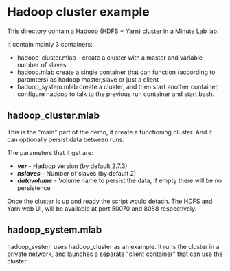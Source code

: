 Hadoop cluster example
======================

This directory contain a Hadoop (HDFS + Yarn) cluster in a Minute Lab lab.

It contain mainly 3 containers:

* hadoop_cluster.mlab - create a cluster with a master and variable number of slaves
* hadoop.mlab create a single container that can function (according to paramters) as hadoop master,slave or just a client
* hadoop_system.mlab create a cluster, and then start another container, configure hadoop to talk to the previous run container and start bash.

## hadoop_cluster.mlab

This is the "main" part of the demo, it create a functioning cluster. And it can optionally persist data between runs.

The parameters that it get are:

* ***ver*** - Hadoop version (by default 2.7.3)
* ***nslaves*** - Number of slaves (by default 2)
* ***datavolume*** - Volume name to persist the data, if empty there will be no persistence

Once the cluster is up and ready the script would detach. The HDFS and Yarn web UI,
will be available at port 50070 and 8088 respectively.

## hadoop_system.mlab

hadoop_system uses hadoop_cluster as an example.
It runs the cluster in a private network, and launches a separate "client container" that can use the cluster.
